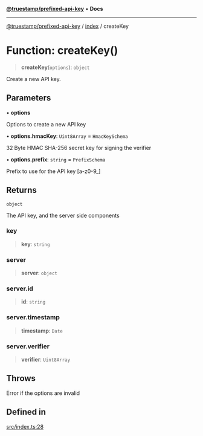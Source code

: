 [**@truestamp/prefixed-api-key**](../../README.md) • **Docs**

***

[@truestamp/prefixed-api-key](../../modules.md) / [index](../README.md) / createKey

# Function: createKey()

> **createKey**(`options`): `object`

Create a new API key.

## Parameters

• **options**

Options to create a new API key

• **options.hmacKey**: `Uint8Array` = `HmacKeySchema`

32 Byte HMAC SHA-256 secret key for signing the verifier

• **options.prefix**: `string` = `PrefixSchema`

Prefix to use for the API key [a-z0-9_]

## Returns

`object`

The API key, and the server side components

### key

> **key**: `string`

### server

> **server**: `object`

### server.id

> **id**: `string`

### server.timestamp

> **timestamp**: `Date`

### server.verifier

> **verifier**: `Uint8Array`

## Throws

Error if the options are invalid

## Defined in

[src/index.ts:28](https://github.com/truestamp/prefixed-api-key/blob/a442a9135df9692910e0ddbc7baa293fbe409002/src/index.ts#L28)
